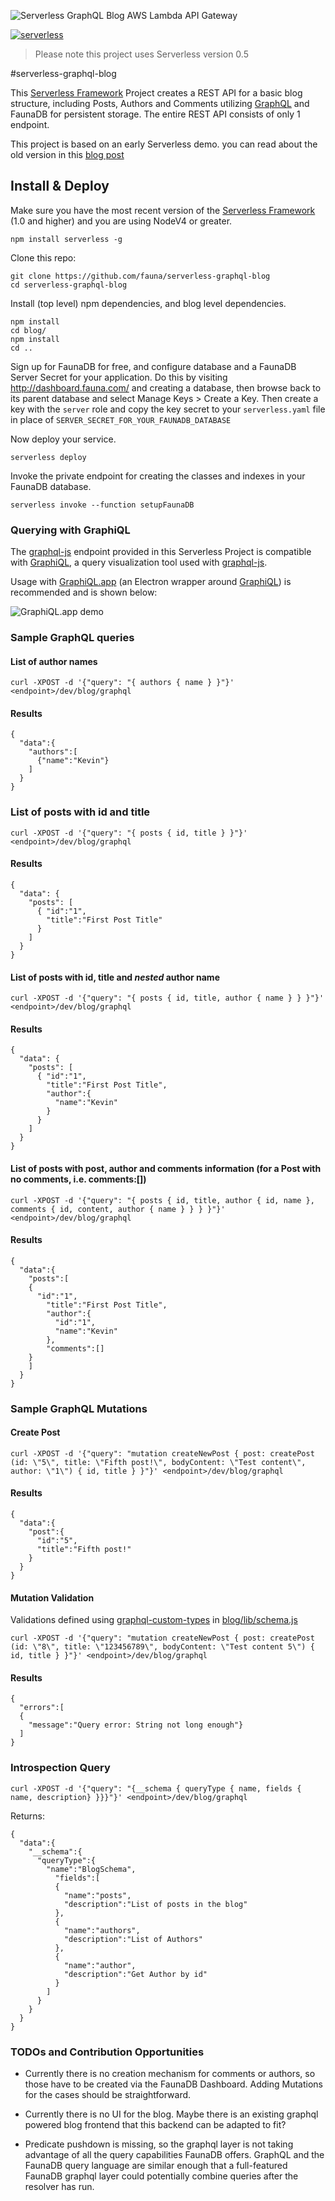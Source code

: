 ![Serverless GraphQL Blog AWS Lambda API Gateway](serverless_graphql_blog.png)

[![serverless](http://public.serverless.com/badges/v3.svg)](http://www.serverless.com)

> Please note this project uses Serverless version 0.5

#serverless-graphql-blog

This [Serverless Framework](http://www.serverless.com) Project creates a REST API for a basic blog structure, including Posts, Authors and Comments utilizing [GraphQL][1] and FaunaDB for persistent storage.  The entire REST API consists of only 1 endpoint.

This project is based on an early Serverless demo. you can read about the old version in this [blog post](http://kevinold.com/2016/02/01/serverless-graphql.html)

## Install & Deploy

Make sure you have the most recent version of the [Serverless Framework](http://www.serverless.com) (1.0 and higher) and you are using NodeV4 or greater.

```
npm install serverless -g
```

Clone this repo:

```
git clone https://github.com/fauna/serverless-graphql-blog
cd serverless-graphql-blog
```

Install (top level) npm dependencies, and blog level dependencies.

```
npm install
cd blog/
npm install
cd ..
```

Sign up for FaunaDB for free, and configure database and a FaunaDB Server Secret for your application. Do this by visiting http://dashboard.fauna.com/ and creating a database, then browse back to its parent database and select Manage Keys > Create a Key. Then create a key with the `server` role and copy the key secret to your `serverless.yaml` file in place of `SERVER_SECRET_FOR_YOUR_FAUNADB_DATABASE`

Now deploy your service.

```
serverless deploy
```

Invoke the private endpoint for creating the classes and indexes in your FaunaDB database.

```
serverless invoke --function setupFaunaDB
```

### Querying with GraphiQL

The [graphql-js][1] endpoint provided in this Serverless Project is compatible with [GraphiQL][2], a query visualization tool used with [graphql-js][1].

Usage with [GraphiQL.app][3] (an Electron wrapper around [GraphiQL][2]) is recommended and is shown below:

![GraphiQL.app demo](https://s3.amazonaws.com/various-image-files/graphiql-serverless-graphql-blog-screenshot.png)

### Sample GraphQL queries

#### List of author names
```
curl -XPOST -d '{"query": "{ authors { name } }"}' <endpoint>/dev/blog/graphql
```

#### Results
```
{
  "data":{
    "authors":[
      {"name":"Kevin"}
    ]
  }
}
```

### List of posts with id and title
```
curl -XPOST -d '{"query": "{ posts { id, title } }"}' <endpoint>/dev/blog/graphql
```

#### Results
```
{
  "data": {
    "posts": [
      { "id":"1",
        "title":"First Post Title"
      }
    ]
  }
}
```

#### List of posts with id, title and *nested* author name
```
curl -XPOST -d '{"query": "{ posts { id, title, author { name } } }"}' <endpoint>/dev/blog/graphql
```

#### Results
```
{
  "data": {
    "posts": [
      { "id":"1",
        "title":"First Post Title",
        "author":{
          "name":"Kevin"
        }
      }
    ]
  }
}
```

#### List of posts with post, author and comments information (for a Post with no comments, i.e. comments:[])
```
curl -XPOST -d '{"query": "{ posts { id, title, author { id, name }, comments { id, content, author { name } } } }"}' <endpoint>/dev/blog/graphql
```

#### Results
```
{
  "data":{
    "posts":[
    {
      "id":"1",
        "title":"First Post Title",
        "author":{
          "id":"1",
          "name":"Kevin"
        },
        "comments":[]
    }
    ]
  }
}
```


### Sample GraphQL Mutations

#### Create Post
```
curl -XPOST -d '{"query": "mutation createNewPost { post: createPost (id: \"5\", title: \"Fifth post!\", bodyContent: \"Test content\", author: \"1\") { id, title } }"}' <endpoint>/dev/blog/graphql
```

#### Results
```
{
  "data":{
    "post":{
      "id":"5",
      "title":"Fifth post!"
    }
  }
}
```


#### Mutation Validation

Validations defined using [graphql-custom-types][4] in [blog/lib/schema.js][5]
```
curl -XPOST -d '{"query": "mutation createNewPost { post: createPost (id: \"8\", title: \"123456789\", bodyContent: \"Test content 5\") { id, title } }"}' <endpoint>/dev/blog/graphql
```

#### Results
```
{
  "errors":[
  {
    "message":"Query error: String not long enough"}
  ]
}
```


### Introspection Query
```
curl -XPOST -d '{"query": "{__schema { queryType { name, fields { name, description} }}}"}' <endpoint>/dev/blog/graphql
```

Returns:
```
{
  "data":{
    "__schema":{
      "queryType":{
        "name":"BlogSchema",
          "fields":[
          {
            "name":"posts",
            "description":"List of posts in the blog"
          },
          {
            "name":"authors",
            "description":"List of Authors"
          },
          {
            "name":"author",
            "description":"Get Author by id"
          }
        ]
      }
    }
  }
}
```

### TODOs and Contribution Opportunities

* Currently there is no creation mechanism for comments or authors, so those have to be created via the FaunaDB Dashboard. Adding Mutations for the cases should be straightforward.

* Currently there is no UI for the blog. Maybe there is an existing graphql powered blog frontend that this backend can be adapted to fit?

* Predicate pushdown is missing, so the graphql layer is not taking advantage of all the query capabilities FaunaDB offers. GraphQL and the FaunaDB query language are similar enough that a full-featured FaunaDB graphql layer could potentially combine queries after the resolver has run.

[1]: https://github.com/graphql/graphql-js
[2]: https://github.com/graphql/graphiql
[3]: https://github.com/skevy/graphiql-app
[4]: https://github.com/stylesuxx/graphql-custom-types
[5]: https://github.com/serverless/serverless-graphql-blog/blob/master/blog/lib/schema.js#L100
